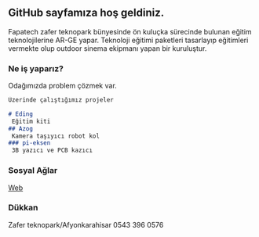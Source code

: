 ## GitHub sayfamıza hoş geldiniz.


Fapatech zafer teknopark bünyesinde ön kuluçka sürecinde  bulunan eğitim teknolojilerine AR-GE yapar.
Teknoloji eğitimi paketleri tasarlayıp eğitimleri vermekte olup outdoor sinema ekipmanı yapan bir kuruluştur.

### Ne iş yaparız?

Odağımızda problem çözmek var.

```markdown
Üzerinde çalıştığımız projeler 

# Eding
 Eğitim kiti
## Azog
 Kamera taşıyıcı robot kol
### pi-eksen
 3B yazıcı ve PCB kazıcı 


```

 

### Sosyal Ağlar

[Web](http://fapatech.com/)

### Dükkan

Zafer teknopark/Afyonkarahisar
0543 396 0576


